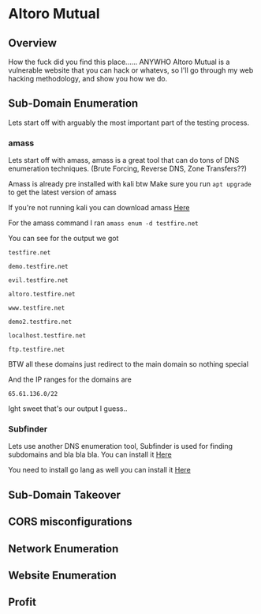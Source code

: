 # Altoro Mutual

## Overview

How the fuck did you find this place...... ANYWHO Altoro Mutual is a vulnerable website that you can hack or whatevs, so I'll go through my web hacking methodology, and show you how we do.

## Sub-Domain Enumeration

Lets start off with arguably the most important part of the testing process.

### amass

Lets start off with amass, amass is a great tool that can do tons of DNS enumeration techniques. (Brute Forcing, Reverse DNS, Zone Transfers??)

Amass is already pre installed with kali btw
Make sure you run `apt upgrade` to get the latest version of amass

If you're not running kali you can download amass <a href="https://github.com/OWASP/Amass">Here</a>

For the amass command I ran `amass enum -d testfire.net`

You can see for the output we got

`testfire.net`

`demo.testfire.net`

`evil.testfire.net`

`altoro.testfire.net`

`www.testfire.net`

`demo2.testfire.net`

`localhost.testfire.net`

`ftp.testfire.net`

BTW all these domains just redirect to the main domain so nothing special

And the IP ranges for the domains are

`65.61.136.0/22`

Ight sweet that's our output I guess..

### Subfinder

Lets use another DNS enumeration tool, Subfinder is used for finding subdomains and bla bla bla.
You can install it <a href="https://github.com/projectdiscovery/subfinder">Here</a>

You need to install go lang as well you can install it <a href="https://golang.org/doc/install">Here</a>

## Sub-Domain Takeover

## CORS misconfigurations

## Network Enumeration

## Website Enumeration

## Profit
